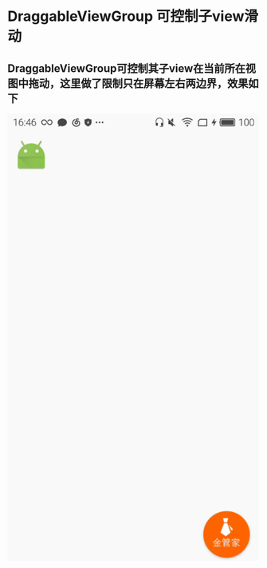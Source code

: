 # DraggableViewGroup 可控制子view滑动
## DraggableViewGroup可控制其子view在当前所在视图中拖动，这里做了限制只在屏幕左右两边界，效果如下
![](https://github.com/ZaneSummer/DraggableViewGroup/blob/f_dev/example.gif)
